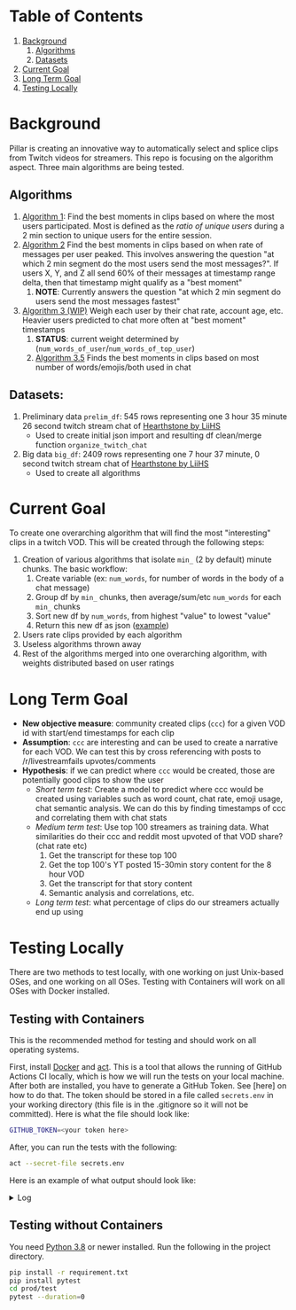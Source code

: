 # Table of Contents
1. [Background](#background)
   1. [Algorithms](#algorithms)
   2. [Datasets](#datasets)
3. [Current Goal](#current-goal)
4. [Long Term Goal](#long-term-goal)
5. [Testing Locally](#testing-locally)

# Background
Pillar is creating an innovative way to automatically select and splice clips from Twitch videos for streamers. This repo is focusing on the algorithm aspect. Three main algorithms are being tested.

## Algorithms

1. [Algorithm 1](https://github.com/pomkos/twitch_chat_analysis/blob/reorganize_repo/algorithm_1.ipynb): Find the best moments in clips based on where the most users participated. Most is defined as the *ratio of unique users* during a 2 min section to unique users for the entire session.
1. [Algorithm 2](https://github.com/pomkos/twitch_chat_analysis/blob/reorganize_repo/algorithm_2.ipynb) Find the best moments in clips based on when rate of messages per user peaked. This involves answering the question "at which 2 min segment do the most users send the most messages?". If users X, Y, and Z all send 60% of their messages at timestamp range delta, then that timestamp might qualify as a "best moment"
   1. __NOTE__: Currently answers the question "at which 2 min segment do users send the most messages fastest"
1. [Algorithm 3 (WIP)](https://github.com/pomkos/twitch_chat_analysis/blob/reorganize_repo/algorithm_3.ipynb) Weigh each user by their chat rate, account age, etc. Heavier users predicted to chat more often at "best moment" timestamps 
   1. __STATUS__: current weight determined by (`num_words_of_user`/`num_words_of_top_user`)
   1. [Algorithm 3.5](https://github.com/pomkos/twitch_chat_analysis/blob/reorganize_repo/algorithm_3.5.ipynb) Finds the best moments in clips based on most number of words/emojis/both used in chat

## Datasets:
1. Preliminary data `prelim_df`: 545 rows representing one 3 hour 35 minute 26 second twitch stream chat of [Hearthstone by LiiHS](https://www.twitch.tv/videos/963184458)
    * Used to create initial json import and resulting df clean/merge function `organize_twitch_chat`
2. Big data `big_df`: 2409 rows representing one 7 hour 37 minute, 0 second twitch stream chat of [Hearthstone by LiiHS](https://www.twitch.tv/videos/955629991)
    * Used to create all algorithms

# Current Goal

To create one overarching algorithm that will find the most "interesting" clips in a twitch VOD. This will be created through the following steps:
1. Creation of various algorithms that isolate `min_` (2 by default) minute chunks. The basic workflow:
   1. Create variable (ex: `num_words`, for number of words in the body of a chat message)
   1. Group df by `min_` chunks, then average/sum/etc `num_words` for each `min_` chunks
   1. Sort new df by `num_words`, from highest "value" to lowest "value"
   1. Return this new df as json ([example](https://github.com/pomkos/twitch_chat_analysis/blob/main/exports/algo1_results.json))
1. Users rate clips provided by each algorithm
2. Useless algorithms thrown away
3. Rest of the algorithms merged into one overarching algorithm, with weights distributed based on user ratings

# Long Term Goal

* __New objective measure__: community created clips (`ccc`) for a given VOD id with start/end timestamps for each clip
* __Assumption__: `ccc` are interesting and can be used to create a narrative for each VOD. We can test this by cross referencing with posts to /r/livestreamfails upvotes/comments
* __Hypothesis__: if we can predict where `ccc` would be created, those are potentially good clips to show the user
   * *Short term test*: Create a model to predict where ccc would be created using variables such as word count, chat rate, emoji usage, chat semantic analysis. We can do this by finding timestamps of ccc and correlating them with chat stats
   * *Medium term test*: Use top 100 streamers as training data. What similarities do their ccc and reddit most upvoted of that VOD share? (chat rate etc)
      1. Get the transcript for these top 100
      2. Get the top 100's YT posted 15-30min story content for the 8 hour VOD
      3. Get the transcript for that story content
      4. Semantic analysis and correlations, etc.
   * *Long term test*: what percentage of clips do our streamers actually end up using

# Testing Locally

There are two methods to test locally, with one working on just Unix-based OSes, and one working on all OSes. Testing with Containers will work on all OSes with Docker installed. 

## Testing with Containers

This is the recommended method for testing and should work on all operating systems.

First, install [Docker](https://docs.docker.com/get-docker/) and [act](https://github.com/nektos/act). This is a tool that allows the running of GitHub Actions CI locally, which is how we will run the tests on your local machine. After both are installed, you have to generate a GitHub Token. See [here] on how to do that. The token should be stored in a file called `secrets.env` in your working directory (this file is in the .gitignore so it will not be committed). Here is what the file should look like:

```bash
GITHUB_TOKEN=<your token here>
```

After, you can run the tests with the following:

```bash
act --secret-file secrets.env
```

Here is an example of what output should look like:
<details>
  <summary>Log</summary>

```none
[Run Unit Tests/test] 🚀  Start image=catthehacker/ubuntu:act-20.04
[Run Unit Tests/test]   🐳  docker run image=catthehacker/ubuntu:act-20.04 platform= entrypoint=["/usr/bin/tail" "-f" "/dev/null"] cmd=[]
[Run Unit Tests/test] ⭐  Run Checkout Code
[Run Unit Tests/test]   ☁  git clone 'https://github.com/actions/checkout' # ref=v2
[Run Unit Tests/test]   🐳  docker cp src=C:\Users\chizz\.cache\act/actions-checkout@v2/ dst=/mnt/c/Users/chizz/Documents/pillar/pillar_algos/_actions/actions-checkout@v2/
[Run Unit Tests/test]   ❓  ::save-state name=isPost,::true
[Run Unit Tests/test]   💬  ::debug::GITHUB_WORKSPACE = '/mnt/c/Users/chizz/Documents/pillar/pillar_algos'
[Run Unit Tests/test]   💬  ::debug::qualified repository = 'pillargg/pillar_algos'
[Run Unit Tests/test]   💬  ::debug::ref = 'refs/heads/ci-cd'
[Run Unit Tests/test]   💬  ::debug::commit = '74c766153947d78164c3dc4fde3cffac2efe3630'
[Run Unit Tests/test]   💬  ::debug::clean = true
[Run Unit Tests/test]   💬  ::debug::fetch depth = 1
[Run Unit Tests/test]   💬  ::debug::lfs = false
[Run Unit Tests/test]   💬  ::debug::submodules = false
[Run Unit Tests/test]   💬  ::debug::recursive submodules = false
[Run Unit Tests/test]   ❓  ::add-matcher::/mnt/c/Users/chizz/Documents/pillar/pillar_algos/_actions/actions-checkout@v2/dist/problem-matcher.json
| Syncing repository: pillargg/pillar_algos
[Run Unit Tests/test]   ❓  ::group::Getting Git version info
| Working directory is '/mnt/c/Users/chizz/Documents/pillar/pillar_algos'
[Run Unit Tests/test]   💬  ::debug::Getting git version
| [command]/usr/bin/git version
| git version 2.25.1
[Run Unit Tests/test]   💬  ::debug::Set git useragent to: git/2.25.1 (github-actions-checkout)
[Run Unit Tests/test]   ❓  ::endgroup::
| Deleting the contents of '/mnt/c/Users/chizz/Documents/pillar/pillar_algos'
[Run Unit Tests/test]   ❓  ::save-state name=repositoryPath,::/mnt/c/Users/chizz/Documents/pillar/pillar_algos
[Run Unit Tests/test]   ❓  ::group::Initializing the repository
| [command]/usr/bin/git init /mnt/c/Users/chizz/Documents/pillar/pillar_algos
| Initialized empty Git repository in /mnt/c/Users/chizz/Documents/pillar/pillar_algos/.git/
| [command]/usr/bin/git remote add origin https://github.com/pillargg/pillar_algos
[Run Unit Tests/test]   ❓  ::endgroup::
[Run Unit Tests/test]   ❓  ::group::Disabling automatic garbage collection
| [command]/usr/bin/git config --local gc.auto 0
[Run Unit Tests/test]   ❓  ::endgroup::
[Run Unit Tests/test]   ⚙  ::add-mask::eC1hY2Nlc3MtdG9rZW46Z2hwX0d0ZDR4TUlDcVp6cGZoNkI5T1BRdGJOdXpvOGdBNTNiTmd6Vg==
[Run Unit Tests/test]   ❓  ::group::Setting up auth
| [command]/usr/bin/git config --local --name-only --get-regexp core\.sshCommand
| [command]/usr/bin/git submodule foreach --recursive git config --local --name-only --get-regexp 'core\.sshCommand' && git config --local --unset-all 'core.sshCommand' || :
| [command]/usr/bin/git config --local --name-only --get-regexp http\.https\:\/\/github\.com\/\.extraheader
| [command]/usr/bin/git submodule foreach --recursive git config --local --name-only --get-regexp 'http\.https\:\/\/github\.com\/\.extraheader' && git config --local --unset-all 'http.https://github.com/.extraheader' || :
| [command]/usr/bin/git config --local http.https://github.com/.extraheader AUTHORIZATION: basic ***
[Run Unit Tests/test]   ❓  ::endgroup::
[Run Unit Tests/test]   ❓  ::group::Fetching the repository
| [command]/usr/bin/git -c protocol.version=2 fetch --no-tags --prune --progress --no-recurse-submodules --depth=1 origin +74c766153947d78164c3dc4fde3cffac2efe3630:refs/remotes/origin/ci-cd
| remote: Enumerating objects: 56, done.        
remote: Counting objects: 100% (56/56), done.        
remote: Compressing objects: 100% (48/48), done.
| remote: Total 56 (delta 3), reused 33 (delta 1), pack-reused 0        
| From https://github.com/pillargg/pillar_algos
|  * [new ref]         74c766153947d78164c3dc4fde3cffac2efe3630 -> origin/ci-cd
[Run Unit Tests/test]   ❓  ::endgroup::
[Run Unit Tests/test]   ❓  ::group::Determining the checkout info
[Run Unit Tests/test]   ❓  ::endgroup::
[Run Unit Tests/test]   ❓  ::group::Checking out the ref
| [command]/usr/bin/git checkout --progress --force -B ci-cd refs/remotes/origin/ci-cd
| Switched to a new branch 'ci-cd'
| Branch 'ci-cd' set up to track remote branch 'ci-cd' from 'origin'.
[Run Unit Tests/test]   ❓  ::endgroup::
| [command]/usr/bin/git log -1 --format='%H'
| '74c766153947d78164c3dc4fde3cffac2efe3630'
[Run Unit Tests/test]   ❓  ::remove-matcher owner=checkout-git,::
[Run Unit Tests/test]   ✅  Success - Checkout Code
[Run Unit Tests/test] ⭐  Run Setup Python 3.8
[Run Unit Tests/test]   ☁  git clone 'https://github.com/actions/setup-python' # ref=v2
[Run Unit Tests/test]   🐳  docker cp src=C:\Users\chizz\.cache\act/actions-setup-python@v2/ dst=/mnt/c/Users/chizz/Documents/pillar/pillar_algos/_actions/actions-setup-python@v2/
[Run Unit Tests/test]   💬  ::debug::Semantic version spec of 3.8 is 3.8
[Run Unit Tests/test]   💬  ::debug::isExplicit: 
[Run Unit Tests/test]   💬  ::debug::explicit? false
[Run Unit Tests/test]   💬  ::debug::evaluating 0 versions
[Run Unit Tests/test]   💬  ::debug::match not found
| Version 3.8 was not found in the local cache
[Run Unit Tests/test]   💬  ::debug::set auth
[Run Unit Tests/test]   💬  ::debug::check 3.10.0-beta.1 satisfies 3.8
[Run Unit Tests/test]   💬  ::debug::check 3.10.0-alpha.7 satisfies 3.8
[Run Unit Tests/test]   💬  ::debug::check 3.10.0-alpha.6 satisfies 3.8
[Run Unit Tests/test]   💬  ::debug::check 3.10.0-alpha.5 satisfies 3.8
[Run Unit Tests/test]   💬  ::debug::check 3.10.0-alpha.4 satisfies 3.8
[Run Unit Tests/test]   💬  ::debug::check 3.10.0-alpha.3 satisfies 3.8
[Run Unit Tests/test]   💬  ::debug::check 3.10.0-alpha.2 satisfies 3.8
[Run Unit Tests/test]   💬  ::debug::check 3.10.0-alpha.1 satisfies 3.8
[Run Unit Tests/test]   💬  ::debug::check 3.9.5 satisfies 3.8
[Run Unit Tests/test]   💬  ::debug::check 3.9.4 satisfies 3.8
[Run Unit Tests/test]   💬  ::debug::check 3.9.3 satisfies 3.8
[Run Unit Tests/test]   💬  ::debug::check 3.9.2 satisfies 3.8
[Run Unit Tests/test]   💬  ::debug::check 3.9.2-rc.1 satisfies 3.8
[Run Unit Tests/test]   💬  ::debug::check 3.9.1 satisfies 3.8
[Run Unit Tests/test]   💬  ::debug::check 3.9.1-rc.1 satisfies 3.8
[Run Unit Tests/test]   💬  ::debug::check 3.9.0 satisfies 3.8
[Run Unit Tests/test]   💬  ::debug::check 3.9.0-rc.2 satisfies 3.8
[Run Unit Tests/test]   💬  ::debug::check 3.9.0-rc.1 satisfies 3.8
[Run Unit Tests/test]   💬  ::debug::check 3.9.0-beta.5 satisfies 3.8
[Run Unit Tests/test]   💬  ::debug::check 3.9.0-beta.4 satisfies 3.8
[Run Unit Tests/test]   💬  ::debug::check 3.8.10 satisfies 3.8
[Run Unit Tests/test]   💬  ::debug::x64===x64 && darwin===linux
[Run Unit Tests/test]   💬  ::debug::x64===x64 && linux===linux
[Run Unit Tests/test]   💬  ::debug::x64===x64 && linux===linux
[Run Unit Tests/test]   💬  ::debug::x64===x64 && linux===linux
[Run Unit Tests/test]   💬  ::debug::matched 3.8.10
| Version 3.8 is available for downloading
| Download from "https://github.com/actions/python-versions/releases/download/3.8.10-107001/python-3.8.10-linux-20.04-x64.tar.gz"
[Run Unit Tests/test]   💬  ::debug::Downloading https://github.com/actions/python-versions/releases/download/3.8.10-107001/python-3.8.10-linux-20.04-x64.tar.gz
[Run Unit Tests/test]   💬  ::debug::Destination /tmp/bfc2b5ad-62f1-4101-8131-960763558bae
[Run Unit Tests/test]   💬  ::debug::set auth
[Run Unit Tests/test]   💬  ::debug::download complete
| Extract downloaded archive
[Run Unit Tests/test]   💬  ::debug::Checking tar --version
[Run Unit Tests/test]   💬  ::debug::tar (GNU tar) 1.30%0ACopyright (C) 2017 Free Software Foundation, Inc.%0ALicense GPLv3+: GNU GPL version 3 or later <https://gnu.org/licenses/gpl.html>.%0AThis is free software: you are free to change and redistribute it.%0AThere is NO WARRANTY, to the extent permitted by law.%0A%0AWritten by John Gilmore and Jay Fenlason.
| [command]/usr/bin/tar xz --warning=no-unknown-keyword -C /tmp/b50560b8-c29b-4368-9961-8116845c95a2 -f /tmp/bfc2b5ad-62f1-4101-8131-960763558bae
| Execute installation script
| Check if Python hostedtoolcache folder exist...
| Creating Python hostedtoolcache folder...
| Create Python 3.8.10 folder
| Copy Python binaries to hostedtoolcache folder
| Create additional symlinks (Required for the UsePythonVersion Azure Pipelines task and the setup-python GitHub Action)
| Upgrading PIP...
| Looking in links: /tmp/tmp46b32jk4
| Requirement already satisfied: setuptools in /opt/hostedtoolcache/Python/3.8.10/x64/lib/python3.8/site-packages (56.0.0)
| Requirement already satisfied: pip in /opt/hostedtoolcache/Python/3.8.10/x64/lib/python3.8/site-packages (21.1.1)
[Run Unit Tests/test]   ❗  ::error::WARNING: Running pip as root will break packages and permissions. You should install packages reliably by using venv: https://pip.pypa.io/warnings/venv
| Collecting pip
| Downloading pip-21.1.1-py3-none-any.whl (1.5 MB)
| Installing collected packages: pip
| Successfully installed pip-21.1.1
[Run Unit Tests/test]   ❗  ::error::WARNING: Running pip as root will break packages and permissions. You should install packages reliably by using venv: https://pip.pypa.io/warnings/venv
| Create complete file
[Run Unit Tests/test]   💬  ::debug::isExplicit: 
[Run Unit Tests/test]   💬  ::debug::explicit? false
[Run Unit Tests/test]   💬  ::debug::isExplicit: 3.8.10
[Run Unit Tests/test]   💬  ::debug::explicit? true
[Run Unit Tests/test]   💬  ::debug::evaluating 1 versions
[Run Unit Tests/test]   💬  ::debug::matched: 3.8.10
[Run Unit Tests/test]   💬  ::debug::checking cache: /opt/hostedtoolcache/Python/3.8.10/x64
[Run Unit Tests/test]   💬  ::debug::Found tool in cache Python 3.8.10 x64
[Run Unit Tests/test]   ⚙  ::set-output:: python-version=3.8.10
| Successfully setup CPython (3.8.10)
[Run Unit Tests/test]   ❓  ##[add-matcher]/mnt/c/Users/chizz/Documents/pillar/pillar_algos/_actions/actions-setup-python@v2/.github/python.json
[Run Unit Tests/test]   ✅  Success - Setup Python 3.8
[Run Unit Tests/test] ⭐  Run Install Dependencies
| Collecting pandas
|   Downloading pandas-1.2.4-cp38-cp38-manylinux1_x86_64.whl (9.7 MB)
     |████████████████████████████████| 9.7 MB 2.9 MB/s
| Collecting numpy
|   Downloading numpy-1.20.3-cp38-cp38-manylinux_2_12_x86_64.manylinux2010_x86_64.whl (15.4 MB)
     |████████████████████████████████| 15.4 MB 62.5 MB/s
| Collecting pre-commit
|   Downloading pre_commit-2.12.1-py2.py3-none-any.whl (189 kB)
     |████████████████████████████████| 189 kB 55.3 MB/s
| Collecting pillaralgos
|   Downloading pillaralgos-1.0.18-py3-none-any.whl (18 kB)
| Collecting python-dateutil>=2.7.3
|   Downloading python_dateutil-2.8.1-py2.py3-none-any.whl (227 kB)
     |████████████████████████████████| 227 kB 37.9 MB/s
| Collecting pytz>=2017.3
|   Downloading pytz-2021.1-py2.py3-none-any.whl (510 kB)
     |████████████████████████████████| 510 kB 54.0 MB/s
| Collecting six>=1.5
|   Downloading six-1.16.0-py2.py3-none-any.whl (11 kB)
| Collecting toml
|   Downloading toml-0.10.2-py2.py3-none-any.whl (16 kB)
| Collecting virtualenv>=20.0.8
|   Downloading virtualenv-20.4.6-py2.py3-none-any.whl (7.2 MB)
     |████████████████████████████████| 7.2 MB 28.6 MB/s
| Collecting identify>=1.0.0
|   Downloading identify-2.2.4-py2.py3-none-any.whl (98 kB)
     |████████████████████████████████| 98 kB 14.4 MB/s
| Collecting nodeenv>=0.11.1
|   Downloading nodeenv-1.6.0-py2.py3-none-any.whl (21 kB)
| Collecting cfgv>=2.0.0
|   Downloading cfgv-3.2.0-py2.py3-none-any.whl (7.3 kB)
| Collecting pyyaml>=5.1
|   Downloading PyYAML-5.4.1-cp38-cp38-manylinux1_x86_64.whl (662 kB)
     |████████████████████████████████| 662 kB 42.5 MB/s
| Collecting filelock<4,>=3.0.0
|   Downloading filelock-3.0.12-py3-none-any.whl (7.6 kB)
| Collecting appdirs<2,>=1.4.3
|   Downloading appdirs-1.4.4-py2.py3-none-any.whl (9.6 kB)
| Collecting distlib<1,>=0.3.1
|   Downloading distlib-0.3.1-py2.py3-none-any.whl (335 kB)
     |████████████████████████████████| 335 kB 48.7 MB/s
| Installing collected packages: six, pytz, python-dateutil, numpy, filelock, distlib, appdirs, virtualenv, toml, pyyaml, pandas, nodeenv, identify, cfgv, pre-commit, pillaralgos
| Successfully installed appdirs-1.4.4 cfgv-3.2.0 distlib-0.3.1 filelock-3.0.12 identify-2.2.4 nodeenv-1.6.0 numpy-1.20.3 pandas-1.2.4 pillaralgos-1.0.18 pre-commit-2.12.1 python-dateutil-2.8.1 pytz-2021.1 pyyaml-5.4.1 six-1.16.0 toml-0.10.2 virtualenv-20.4.6
| WARNING: Running pip as root will break packages and permissions. You should install packages reliably by using venv: https://pip.pypa.io/warnings/venv
| Collecting pytest
|   Downloading pytest-6.2.4-py3-none-any.whl (280 kB)
     |████████████████████████████████| 280 kB 2.8 MB/s
| Collecting py>=1.8.2
|   Downloading py-1.10.0-py2.py3-none-any.whl (97 kB)
     |████████████████████████████████| 97 kB 4.3 MB/s
| Collecting attrs>=19.2.0
|   Downloading attrs-21.2.0-py2.py3-none-any.whl (53 kB)
     |████████████████████████████████| 53 kB 2.6 MB/s
| Requirement already satisfied: toml in /opt/hostedtoolcache/Python/3.8.10/x64/lib/python3.8/site-packages (from pytest) (0.10.2)
| Collecting iniconfig
|   Downloading iniconfig-1.1.1-py2.py3-none-any.whl (5.0 kB)
| Collecting packaging
|   Downloading packaging-20.9-py2.py3-none-any.whl (40 kB)
     |████████████████████████████████| 40 kB 4.0 MB/s
| Collecting pluggy<1.0.0a1,>=0.12
|   Downloading pluggy-0.13.1-py2.py3-none-any.whl (18 kB)
| Collecting pyparsing>=2.0.2
|   Downloading pyparsing-2.4.7-py2.py3-none-any.whl (67 kB)
     |████████████████████████████████| 67 kB 4.0 MB/s
| Installing collected packages: pyparsing, py, pluggy, packaging, iniconfig, attrs, pytest
| Successfully installed attrs-21.2.0 iniconfig-1.1.1 packaging-20.9 pluggy-0.13.1 py-1.10.0 pyparsing-2.4.7 pytest-6.2.4
| WARNING: Running pip as root will break packages and permissions. You should install packages reliably by using venv: https://pip.pypa.io/warnings/venv
[Run Unit Tests/test]   ✅  Success - Install Dependencies
[Run Unit Tests/test] ⭐  Run Run Tests
| ============================= test session starts ==============================
| platform linux -- Python 3.8.10, pytest-6.2.4, py-1.10.0, pluggy-0.13.1
| rootdir: /mnt/c/Users/chizz/Documents/pillar/pillar_algos/prod/test
collected 17 items
| 
| test_algos.py ........                                                   [ 47%]
| test_brain.py ..                                                         [ 58%]
| test_helpers.py .......                                                  [100%]
| 
| ============================== slowest durations ===============================
| 30.90s call     test_algos.py::test_algo2_diffs
| 17.57s call     test_brain.py::test_length
| 17.45s call     test_brain.py::test_brain
| 14.16s call     test_algos.py::test_algo30_diffs
| 11.40s call     test_algos.py::test_algo2
| 9.11s call     test_algos.py::test_algo35_diffs
| 4.88s call     test_algos.py::test_algo3_0
| 4.32s call     test_algos.py::test_algo3_5
| 2.48s call     test_helpers.py::test_emoji_getter
| 2.21s call     test_algos.py::test_algo1_diffs
| 1.49s setup    test_helpers.py::test_emoji_getter
| 0.97s call     test_algos.py::test_algo1
| 0.08s call     test_helpers.py::test_organize_twitch_chat_lg
| 0.08s call     test_helpers.py::test_organize_twitch_chat_dtypes
| 0.08s call     test_helpers.py::test_organize_twitch_chat_cols
| 0.08s setup    test_brain.py::test_brain
| 0.07s setup    test_brain.py::test_length
| 0.06s setup    test_helpers.py::test_organize_twitch_chat_cols
| 0.06s setup    test_helpers.py::test_organize_twitch_chat_dtypes
| 0.06s setup    test_algos.py::test_algo30_diffs
| 0.06s setup    test_algos.py::test_algo2
| 0.06s setup    test_algos.py::test_algo3_5
| 0.05s setup    test_algos.py::test_algo1
| 0.05s setup    test_helpers.py::test_organize_twitch_chat_lg
| 0.05s setup    test_algos.py::test_algo3_0
| 0.04s setup    test_algos.py::test_algo35_diffs
| 0.04s setup    test_algos.py::test_algo1_diffs
| 0.04s setup    test_algos.py::test_algo2_diffs
|
| (23 durations < 0.005s hidden.  Use -vv to show these durations.)
| ======================== 17 passed in 118.31s (0:01:58) ========================
[Run Unit Tests/test]   ✅  Success - Run Tests
```

</details>


## Testing without Containers

You need [Python 3.8]() or newer installed. Run the following in the project directory.

```bash
pip install -r requirement.txt
pip install pytest
cd prod/test
pytest --duration=0 
```